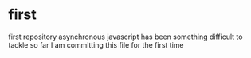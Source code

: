# first
first repository
asynchronous javascript has been something difficult  to tackle so far
I am committing this file for the first time
